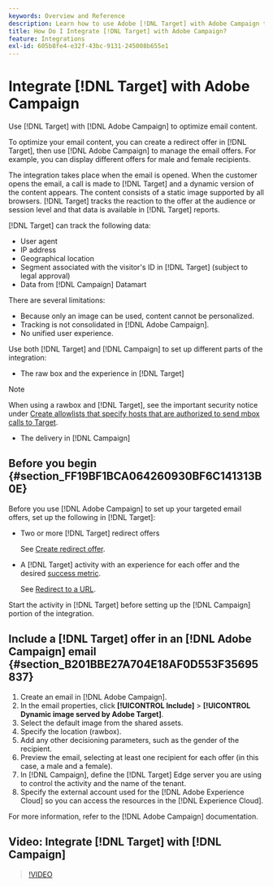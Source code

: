 ```yaml
---
keywords: Overview and Reference
description: Learn how to use Adobe [!DNL Target] with Adobe Campaign to optimize email content.
title: How Do I Integrate [!DNL Target] with Adobe Campaign?
feature: Integrations
exl-id: 605b8fe4-e32f-43bc-9131-245008b655e1
---
```

# Integrate [!DNL Target] with Adobe Campaign

Use [!DNL Target] with [!DNL Adobe Campaign] to optimize email content.

To optimize your email content, you can create a redirect offer in [!DNL Target], then use [!DNL Adobe Campaign] to manage the email offers. For example, you can display different offers for male and female recipients.

The integration takes place when the email is opened. When the customer opens the email, a call is made to [!DNL Target] and a dynamic version of the content appears. The content consists of a static image supported by all browsers. [!DNL Target] tracks the reaction to the offer at the audience or session level and that data is available in [!DNL Target] reports.

[!DNL Target] can track the following data:

* User agent 
* IP address 
* Geographical location 
* Segment associated with the visitor's ID in [!DNL Target] (subject to legal approval) 
* Data from [!DNL Campaign] Datamart

There are several limitations:

* Because only an image can be used, content cannot be personalized. 
* Tracking is not consolidated in [!DNL Adobe Campaign]. 
* No unified user experience.

Use both [!DNL Target] and [!DNL Campaign] to set up different parts of the integration:

* The raw box and the experience in [!DNL Target]

>[!NOTE]
>
>When using a rawbox and [!DNL Target], see the important security notice under [Create allowlists that specify hosts that are authorized to send mbox calls to Target](/help/main/administrating-target/hosts.md#allowlist). 

* The delivery in [!DNL Campaign]

## Before you begin {#section_FF19BF1BCA064260930BF6C141313B0E}

Before you use [!DNL Adobe Campaign] to set up your targeted email offers, set up the following in [!DNL Target]:

* Two or more [!DNL Target] redirect offers

  See [Create redirect offer](/help/main/c-experiences/c-manage-content/offer-redirect.md). 

* A [!DNL Target] activity with an experience for each offer and the desired [success metric](/help/main/c-activities/r-success-metrics/success-metrics.md).

  See [Redirect to a URL](/help/main/c-experiences/c-visual-experience-composer/redirect-offer.md).

Start the activity in [!DNL Target] before setting up the [!DNL Campaign] portion of the integration.

## Include a [!DNL Target] offer in an [!DNL Adobe Campaign] email {#section_B201BBE27A704E18AF0D553F35695837}

1. Create an email in [!DNL Adobe Campaign]. 
1. In the email properties, click **[!UICONTROL Include]** > **[!UICONTROL Dynamic image served by Adobe Target]**. 
1. Select the default image from the shared assets. 
1. Specify the location (rawbox). 
1. Add any other decisioning parameters, such as the gender of the recipient. 
1. Preview the email, selecting at least one recipient for each offer (in this case, a male and a female). 
1. In [!DNL Campaign], define the [!DNL Target] Edge server you are using to control the activity and the name of the tenant. 
1. Specify the external account used for the [!DNL Adobe Experience Cloud] so you can access the resources in the [!DNL Experience Cloud].

For more information, refer to the [!DNL Adobe Campaign] documentation.

## Video: Integrate [!DNL Target] with [!DNL Campaign]

>[!VIDEO](https://video.tv.adobe.com/v/35149)
